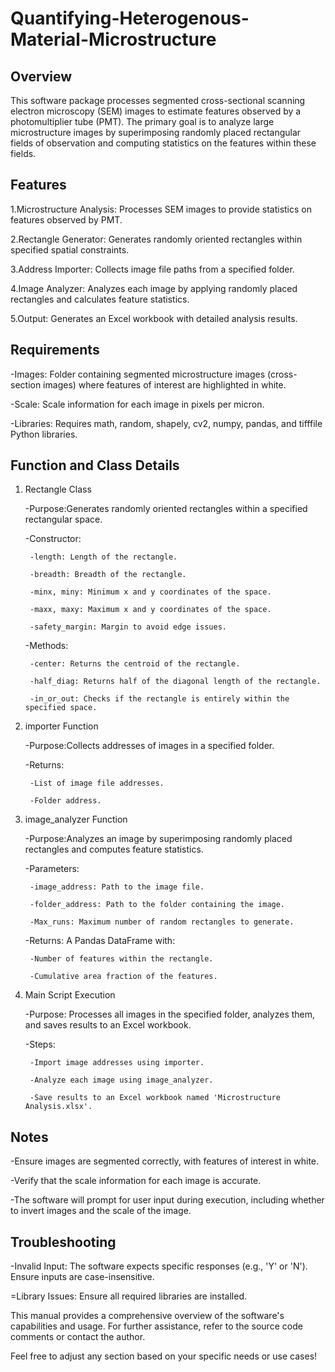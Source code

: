 # Quantifying-Heterogenous-Material-Microstructure
## Overview ##
This software package processes segmented cross-sectional scanning electron microscopy (SEM) images to estimate features observed by a photomultiplier tube (PMT). The primary goal is to analyze large microstructure images by superimposing randomly placed rectangular fields of observation and computing statistics on the features within these fields.

## Features ##
1.Microstructure Analysis: Processes SEM images to provide statistics on features observed by PMT.

2.Rectangle Generator: Generates randomly oriented rectangles within specified spatial constraints.

3.Address Importer: Collects image file paths from a specified folder.

4.Image Analyzer: Analyzes each image by applying randomly placed rectangles and calculates feature statistics.

5.Output: Generates an Excel workbook with detailed analysis results.

## Requirements ##
-Images: Folder containing segmented microstructure images (cross-section images) where features of interest are highlighted in white.

-Scale: Scale information for each image in pixels per micron.

-Libraries: Requires math, random, shapely, cv2, numpy, pandas, and tifffile Python libraries.

## Function and Class Details ##
1. Rectangle Class
   
    -Purpose:Generates randomly oriented rectangles within a specified rectangular space.
     
    -Constructor:
   
        -length: Length of the rectangle.
   
        -breadth: Breadth of the rectangle.
   
        -minx, miny: Minimum x and y coordinates of the space.
   
        -maxx, maxy: Maximum x and y coordinates of the space.
   
        -safety_margin: Margin to avoid edge issues.
        
    -Methods:
   
        -center: Returns the centroid of the rectangle.
   
        -half_diag: Returns half of the diagonal length of the rectangle.
   
        -in_or_out: Checks if the rectangle is entirely within the specified space.
      
2. importer Function
   
    -Purpose:Collects addresses of images in a specified folder.
    
    -Returns:
   
        -List of image file addresses.
   
        -Folder address.
      
3. image_analyzer Function
   
    -Purpose:Analyzes an image by superimposing randomly placed rectangles and computes feature statistics.
    
    -Parameters:
   
        -image_address: Path to the image file.
   
        -folder_address: Path to the folder containing the image.
   
        -Max_runs: Maximum number of random rectangles to generate.
   
    -Returns: A Pandas DataFrame with:
   
        -Number of features within the rectangle.
   
        -Cumulative area fraction of the features.
   
4. Main Script Execution
   
    -Purpose: Processes all images in the specified folder, analyzes them, and saves results to an Excel workbook.
   
    -Steps:
   
        -Import image addresses using importer.
   
        -Analyze each image using image_analyzer.
   
        -Save results to an Excel workbook named 'Microstructure Analysis.xlsx'.

## Notes ##
-Ensure images are segmented correctly, with features of interest in white.

-Verify that the scale information for each image is accurate.

-The software will prompt for user input during execution, including whether to invert images and the scale of the image.

## Troubleshooting ##

-Invalid Input: The software expects specific responses (e.g., 'Y' or 'N'). Ensure inputs are case-insensitive.

=Library Issues: Ensure all required libraries are installed.

This manual provides a comprehensive overview of the software's capabilities and usage. For further assistance, refer to the source code comments or contact the author.

Feel free to adjust any section based on your specific needs or use cases!
